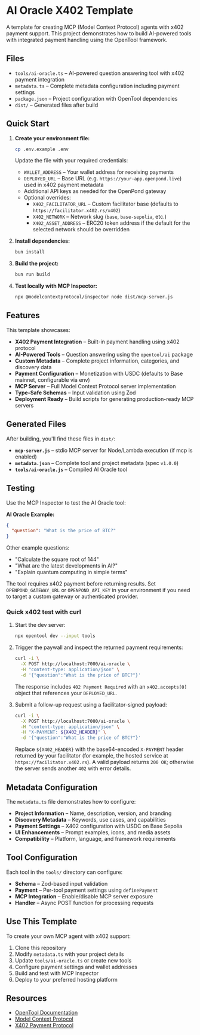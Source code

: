 # AI Oracle X402 Template

A template for creating MCP (Model Context Protocol) agents with x402 payment support. This project demonstrates how to build AI-powered tools with integrated payment handling using the OpenTool framework.

## Files

- `tools/ai-oracle.ts` – AI-powered question answering tool with x402 payment integration
- `metadata.ts` – Complete metadata configuration including payment settings
- `package.json` – Project configuration with OpenTool dependencies
- `dist/` – Generated files after build

## Quick Start

1. **Create your environment file:**

   ```bash
   cp .env.example .env
   ```

   Update the file with your required credentials:

   - `WALLET_ADDRESS` – Your wallet address for receiving payments
   - `DEPLOYED_URL` – Base URL (e.g. `https://your-app.openpond.live`) used in x402 payment metadata
   - Additional API keys as needed for the OpenPond gateway
   - Optional overrides:
     - `X402_FACILITATOR_URL` – Custom facilitator base (defaults to `https://facilitator.x402.rs/x402`)
     - `X402_NETWORK` – Network slug (`base`, `base-sepolia`, etc.)
     - `X402_ASSET_ADDRESS` – ERC20 token address if the default for the selected network should be overridden

1. **Install dependencies:**

   ```bash
   bun install
   ```

1. **Build the project:**

   ```bash
   bun run build
   ```

1. **Test locally with MCP Inspector:**
   ```bash
   npx @modelcontextprotocol/inspector node dist/mcp-server.js
   ```

## Features

This template showcases:

- **X402 Payment Integration** – Built-in payment handling using x402 protocol
- **AI-Powered Tools** – Question answering using the `opentool/ai` package
- **Custom Metadata** – Complete project information, categories, and discovery data
- **Payment Configuration** – Monetization with USDC (defaults to Base mainnet, configurable via env)
- **MCP Server** – Full Model Context Protocol server implementation
- **Type-Safe Schemas** – Input validation using Zod
- **Deployment Ready** – Build scripts for generating production-ready MCP servers

## Generated Files

After building, you'll find these files in `dist/`:

- **`mcp-server.js`** – stdio MCP server for Node/Lambda execution (if mcp is enabled)
- **`metadata.json`** – Complete tool and project metadata (spec `v1.0.0`)
- **`tools/ai-oracle.js`** – Compiled AI Oracle tool

## Testing

Use the MCP Inspector to test the AI Oracle tool:

**AI Oracle Example:**

```json
{
  "question": "What is the price of BTC?"
}
```

Other example questions:

- "Calculate the square root of 144"
- "What are the latest developments in AI?"
- "Explain quantum computing in simple terms"

The tool requires x402 payment before returning results. Set `OPENPOND_GATEWAY_URL` or `OPENPOND_API_KEY` in your environment if you need to target a custom gateway or authenticated provider.

### Quick x402 test with curl

1. Start the dev server:

   ```bash
   npx opentool dev --input tools
   ```

2. Trigger the paywall and inspect the returned payment requirements:

   ```bash
   curl -i \
     -X POST http://localhost:7000/ai-oracle \
     -H "content-type: application/json" \
     -d '{"question":"What is the price of BTC?"}'
   ```

   The response includes `402 Payment Required` with an `x402.accepts[0]` object that references your `DEPLOYED_URL`.

3. Submit a follow-up request using a facilitator-signed payload:

   ```bash
   curl -i \
     -X POST http://localhost:7000/ai-oracle \
     -H "content-type: application/json" \
     -H "X-PAYMENT: ${X402_HEADER}" \
     -d '{"question":"What is the price of BTC?"}'
   ```

   Replace `${X402_HEADER}` with the base64-encoded `X-PAYMENT` header returned by your facilitator (for example, the hosted service at `https://facilitator.x402.rs`). A valid payload returns `200 OK`; otherwise the server sends another `402` with error details.

## Metadata Configuration

The `metadata.ts` file demonstrates how to configure:

- **Project Information** – Name, description, version, and branding
- **Discovery Metadata** – Keywords, use cases, and capabilities
- **Payment Settings** – X402 configuration with USDC on Base Sepolia
- **UI Enhancements** – Prompt examples, icons, and media assets
- **Compatibility** – Platform, language, and framework requirements

## Tool Configuration

Each tool in the `tools/` directory can configure:

- **Schema** – Zod-based input validation
- **Payment** – Per-tool payment settings using `definePayment`
- **MCP Integration** – Enable/disable MCP server exposure
- **Handler** – Async POST function for processing requests

## Use This Template

To create your own MCP agent with x402 support:

1. Clone this repository
2. Modify `metadata.ts` with your project details
3. Update `tools/ai-oracle.ts` or create new tools
4. Configure payment settings and wallet addresses
5. Build and test with MCP Inspector
6. Deploy to your preferred hosting platform

## Resources

- [OpenTool Documentation](https://docs.openpond.dev)
- [Model Context Protocol](https://modelcontextprotocol.io)
- [X402 Payment Protocol](https://github.com/openpond/x402-spec)
